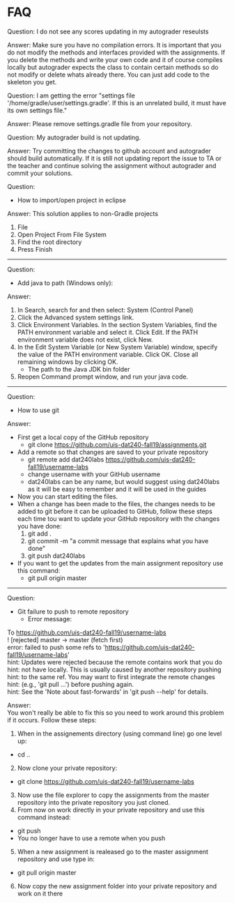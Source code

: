# FAQ

Question: I do not see any scores updating in my autograder reseulsts

Answer: Make sure you have no compilation errors. It is important that you do not modify the methods and interfaces provided with the assignments. If you delete the methods and write your own code and it of course compiles locally but autograder expects the class to contain certain methods so do not modify or delete whats already there. You can just add code to the skeleton you get.

Question: I am getting the error "settings file '/home/gradle/user/settings.gradle'. If this is an unrelated build, it must have its own settings file."

Answer: Please remove settings.gradle file from your repository.

Question:
My autograder build is not updating.

Answer:
Try committing the changes to github account and autograder should build automatically. If it is still not updating report the issue to TA or the teacher and continue solving the assignment without autograder and commit your solutions.



Question:
- How to import/open project in eclipse

Answer:
This solution applies to non-Gradle projects
1. File
2. Open Project From File System
3. Find the root directory
4. Press Finish
____
Question:
- Add java to path (Windows only):

Answer:
1. In Search, search for and then select: System (Control Panel)
2. Click the Advanced system settings link.
3. Click Environment Variables. In the section System Variables, find the PATH environment variable and select it. Click Edit. If the PATH environment variable does not exist, click New.
4. In the Edit System Variable (or New System Variable) window, specify the value of the PATH environment variable. Click OK. Close all remaining windows by clicking OK.
    - The path to the Java JDK bin folder
5. Reopen Command prompt window, and run your java code.

____
Question:
- How to use git

Answer:
- First get a local copy of the GitHub repository
  - git clone https://github.com/uis-dat240-fall19/assignments.git
- Add a remote so that changes are saved to your private repository
  - git remote add dat240labs https://github.com/uis-dat240-fall19/username-labs
  - change username with your GitHub username
  - dat240labs can be any name, but would suggest using dat240labs as it will be easy to remember and it will be used in the guides
- Now you can start editing the files.
- When a change has been made to the files, the changes needs to be added to git before it can be uploaded to GitHub, follow these steps each time tou want to update your GitHub repository with the changes you have done:
  1. git add .
  2. git commit -m "a commit message that explains what you have done"
  3. git push dat240labs
- If you want to get the updates from the main assignment repository use this command:
  - git pull origin master
  
___
Question:
- Git failure to push to remote repository
  - Error message:

To https://github.com/uis-dat240-fall19/username-labs  
! [rejected] master -> master (fetch first)  
error: failed to push some refs to 'https://github.com/uis-dat240-fall19/username-labs'  
hint: Updates were rejected because the remote contains work that you do  
hint: not have locally. This is usually caused by another repository pushing  
hint: to the same ref. You may want to first integrate the remote changes  
hint: (e.g., 'git pull ...') before pushing again.  
hint: See the 'Note about fast-forwards' in 'git push --help' for details.  

Answer:  
You won't really be able to fix this so you need to work around this problem if it occurs.
Follow these steps:
1. When in the assignements directory (using command line) go one level up:
  - cd ..
2. Now clone your private repository:
  - git clone https://github.com/uis-dat240-fall19/username-labs
3. Now use the file explorer to copy the assignments from the master repository into the private repository you just cloned.
4. From now on work directly in your private repository and use this command instead:
  - git push
  - You no longer have to use a remote when you push
5. When a new assignment is realeased go to the master assignment repository and use type in:
  - git pull origin master
6. Now copy the new assignment folder into your private repository and work on it there
